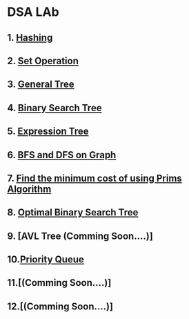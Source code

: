 # DSA LAb
## 1. [Hashing](https://github.com/mokalyogesh113/DSA-LAB/tree/main/1.%20Hashing)
## 2. [Set Operation](https://github.com/mokalyogesh113/DSA-LAB/tree/main/2.%20Set%20Operation)
## 3. [General Tree](https://github.com/mokalyogesh113/DSA-LAB/tree/main/3.%20General%20Tree)
## 4. [Binary Search Tree](https://github.com/mokalyogesh113/DSA-LAB/tree/main/4.%20Binary%20Search%20Tree)
## 5. [Expression Tree](https://github.com/mokalyogesh113/DSA-LAB/tree/main/5.%20Expression%20Tree)
## 6. [BFS and DFS on Graph](https://github.com/mokalyogesh113/DSA-LAB/tree/main/6.%20BFS%20and%20DFS)
## 7. [Find the minimum cost of using Prims Algorithm](https://github.com/mokalyogesh113/DSA-LAB/tree/main/7.Prims%20Algorithm)
## 8. [Optimal Binary Search Tree](https://github.com/mokalyogesh113/DSA-LAB/tree/main/8.%20OBST)
## 9. [AVL Tree (Comming Soon....)]
## 10.[Priority Queue](https://github.com/mokalyogesh113/DSA-LAB/tree/main/10.%20Priority%20Queue)
## 11.[(Comming Soon....)]
## 12.[(Comming Soon....)] 
